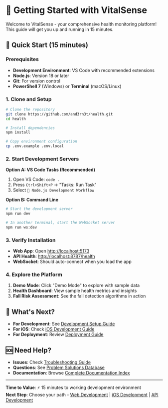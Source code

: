 # 🚀 Getting Started with VitalSense

Welcome to VitalSense - your comprehensive health monitoring platform! This guide will get you up and running in 15 minutes.

## 🎯 Quick Start (15 minutes)

### Prerequisites

- **Development Environment**: VS Code with recommended extensions
- **Node.js**: Version 18 or later
- **Git**: For version control
- **PowerShell 7** (Windows) or **Terminal** (macOS/Linux)

### 1. Clone and Setup

```bash
# Clone the repository
git clone https://github.com/and3rn3t/health.git
cd health

# Install dependencies
npm install

# Copy environment configuration
cp .env.example .env.local
```

### 2. Start Development Servers

**Option A: VS Code Tasks (Recommended)**

1. Open VS Code: `code .`
2. Press `Ctrl+Shift+P` → "Tasks: Run Task"
3. Select `🚀 Node.js Development Workflow`

**Option B: Command Line**

```bash
# Start the development server
npm run dev

# In another terminal, start the WebSocket server
npm run ws:dev
```

### 3. Verify Installation

- **Web App**: Open <http://localhost:5173>
- **API Health**: <http://localhost:8787/health>
- **WebSocket**: Should auto-connect when you load the app

### 4. Explore the Platform

1. **Demo Mode**: Click "Demo Mode" to explore with sample data
2. **Health Dashboard**: View sample health metrics and insights
3. **Fall Risk Assessment**: See the fall detection algorithms in action

## 🎯 What's Next?

- **For Development**: See [Development Setup Guide](SETUP_GUIDE.md)
- **For iOS**: Check [iOS Development Guide](../ios/README.md)
- **For Deployment**: Review [Deployment Guide](../deploy/README.md)

## 🆘 Need Help?

- **Issues**: Check [Troubleshooting Guide](../troubleshooting/README.md)
- **Questions**: See [Problem Solutions Database](../troubleshooting/PROBLEM_SOLUTIONS_DATABASE.md)
- **Documentation**: Browse [Complete Documentation Index](../DOCUMENTATION_INDEX.md)

---

**Time to Value**: ⚡ 15 minutes to working development environment  
**Next Step**: Choose your path - [Web Development](#) | [iOS Development](../ios/) | [API Development](../architecture/)
